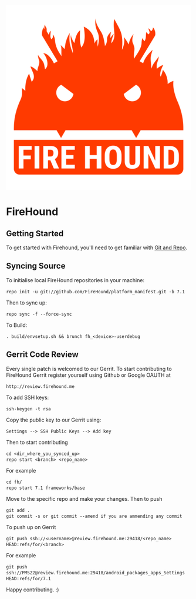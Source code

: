 <img src="https://raw.githubusercontent.com/FireHound/platform_manifest/n/fh_about_logo.png">

FireHound
=========

Getting Started
---------------
To get started with Firehound, you'll need to get familiar with [Git and Repo](http://source.android.com/source/using-repo.html).

Syncing Source
--------------
To initialise local FireHound repositories in your machine:

    repo init -u git://github.com/FireHound/platform_manifest.git -b 7.1

Then to sync up:

    repo sync -f --force-sync

To Build:

    . build/envsetup.sh && brunch fh_<device>-userdebug

Gerrit Code Review
------------------
Every single patch is welcomed to our Gerrit.
To start contributing to FireHound Gerrit register yourself using Github or Google OAUTH at 

    http://review.firehound.me

To add SSH keys:

    ssh-keygen -t rsa 

Copy the public key to our Gerrit using:

    Settings --> SSH Public Keys --> Add key

Then to start contributing

    cd <dir_where_you_synced_up>
    repo start <branch> <repo_name>

For example

    cd fh/
    repo start 7.1 frameworks/base

Move to the specific repo and make your changes. 
Then to push

    git add .
    git commit -s or git commit --amend if you are ammending any commit

To push up on Gerrit

    git push ssh://<username>@review.firehound.me:29418/<repo_name> HEAD:refs/for/<branch>

For example

    git push ssh://PMS22@review.firehound.me:29418/android_packages_apps_Settings HEAD:refs/for/7.1

Happy contributing. :)
